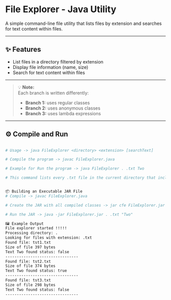 # File Explorer - Java Utility

A simple command-line file utility that lists files by extension and searches for text content within files.

---

## ✨ Features
- List files in a directory filtered by extension  
- Display file information (name, size)  
- Search for text content within files  

---

> 💡 **Note:**  
> Each branch is written differently:  
> - **Branch 1:** uses regular classes  
> - **Branch 2:** uses anonymous classes  
> - **Branch 3:** uses lambda expressions  

---

## ⚙️ Compile and Run

```bash

# Usage -> java FileExplorer <directory> <extension> [searchText]

# Compile the program -> javac FileExplorer.java

# Example for Run the program -> java FileExplorer . .txt Two

# This command lists every .txt file in the current directory that includes the word "Two".


📦 Building an Executable JAR File
# Compile -> javac FileExplorer.java

# Create the JAR with all compiled classes -> jar cfe FileExplorer.jar FileExplorer .

# Run the JAR -> java -jar FileExplorer.jar . .txt "Two"

🖼️ Example Output
File explorer started !!!!!
Processing directory: .
Looking for files with extension: .txt
Found file: tst1.txt
Size of file 397 bytes
Text Two found status: false    
--------------------------------
Found file: tst2.txt
Size of file 374 bytes
Text Two found status: true     
--------------------------------
Found file: tst3.txt
Size of file 298 bytes
Text Two found status: false    
--------------------------------

